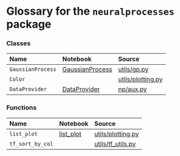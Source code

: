 # Glossary for the `neuralprocesses` package


### Classes

| Name           | Notebook                       | Source                                              |
| :------------- |:-------------------------------|:----------------------------------------------------|
| `GaussianProcess` | [GaussianProcess](GaussianProcess.ipynb) | [utils/gp.py](../../neuralprocesses/utils/gp.py)|
| `Color`  |  | [utils/plotting.py](../../neuralprocesses/utils/plotting.py)|
| `DataProvider` | [DataProvider](DataProvider.ipynb) | [np/aux.py](../../neuralprocesses/np/aux.py)|

### Functions

| Name           | Notebook                       | Source                                              |
| :------------- |:-------------------------------|:----------------------------------------------------|
| `list_plot`  | [list_plot](list_plot.ipynb) | [utils/plotting.py](../../neuralprocesses/utils/plotting.py)|
| `tf_sort_by_col`  |  | [utils/tf_utils.py](../../neuralprocesses/utils/tf_utils.py)|
